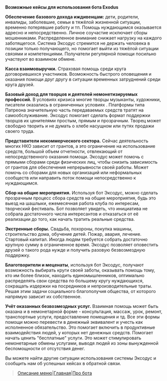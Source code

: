 <b>Возможные кейсы для использования бота Exodus</b>

<b>Обеспечение базового дохода иждивенцам:</b> дети, родители, инвалиды, заболевшие, семьи в тяжёлой жизненной ситуации, временно потерявшие работу и тп. Помощь нуждающимся оказывается адресно и непосредственно. Личное соучастие исключает сборы мошенниками. Распределенное внимание снижает нагрузку на каждого заботящегося. Система Эксодус стремится не держать человека в позиции только получающего, но помогает выйти из тяжёлой ситуации связями и компетенциями. Получатели регулярной помощи посильно участвуют во взаимном обмене.

<b>Касса взаимовыручки.</b> Страховая помощь среди круга договорившихся участников. Возможность быстрого оповещения и оказания помощи друг другу в ситуации временных затруднений среди круга друзей. 

<b>Базовый доход для творцов и деятелей немонетизируемых профессий.</b> В условиях кризиса многие творцы музыканты, художники, писатели оказались в ограниченных условиях . Платформы типа Патреона значительную часть передаваемых средств тратят на самообслуживание. Эксодус помогает сделать формат поддержки творцов их ценителями простым, прямым и прозрачным. Творец может свободно творить и не думать о хлебе насущном или путях продажи своего труда. 

<b>Представители некоммерческого сектора.</b> Сейчас деятельность многих НКО зависит от грантов, а это ограничение на использование средств, большой объем отчетности, отвлекающий от непосредственного оказания помощи. Эксодус может помочь с прямыми сборами среди физических лиц, чтобы снизить зависимость от грантов для обеспечения непрерывности своей работы. Может помочь со сборами для новых организаций или неформальных сообществ или направить поток помощи непосредственно к нуждающимся.

<b>Сбор на общие мероприятия.</b> Используя бот Эксодус, можно сделать прозрачным процесс сбора средств на общие мероприятия, будь это выезд на шашлыки, ежемесячная работа клуба по интересам, творческий фестиваль. Бот позволяет увидеть, что инициатива не собрала достаточного числа интересантов и отказаться от её реализации до того, как начать тратить реальные средства.

<b>Экстренные сборы.</b> Свадьба, похороны, покупка машины, строительство дома, обучение детей. Пожар, авария, лечение. Стартовый капитал. 
Иногда людям требуется собрать достаточно крупную сумму в ограниченное время. Эксодус позволяет оповестить друзей о такого рода нужде и получить разовую безвозмездную поддержку.

<b>Благотворители и меценаты</b>, используя бот Эксодус, получают возможность выбирать круги своей заботы, оказывать помощь тому, кто им более близок, находить единомышленников, оптимально распределять свои средства по большему кругу нуждающихся, сокращать издержки на посредников и непроизводительные траты. Решая этим задачи социального благополучия общества, от которого напрямую зависит их собственное.

<b>Учёт оказанных безвозмездных услуг.</b> Взаимная помощь может быть оказана и в немонетарной форме - консультация, массаж, урок, ремонт, транспортные услуги, предоставление помещения и тд. Все эти формы помощи можно перевести в денежный эквивалент и учесть как исполненное обязательство. Это помогает включить в продуктивные взаимодействия людей, у которых нет денежных средств. Помогает начать ценить "бесплатные" услуги. Это может стимулировать немонетарные обмены услугами, выводя людей из зоны вынужденной беспомощности от отсутствия денег.

Вы можете найти другие ситуации использования системы Эксодус и сообщить нам об успешных кейсах в обратной связи.

> [Описание меню](menu.md)|[Главная](../index.md)|[Про бота](about_bot.md)
